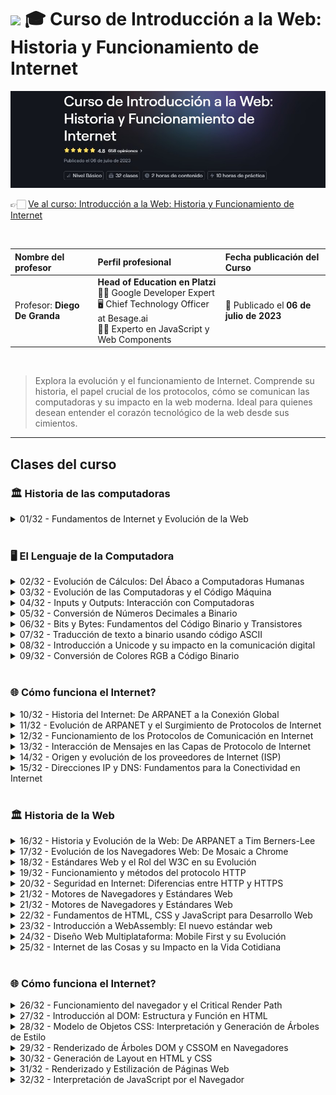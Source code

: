 
# <img width="32px" src="https://static.platzi.com/media/achievements/badge-intro-web-historia-12d10866-cec5-41bb-9ade-ced04aa1060f.png"/> 🎓 Curso de Introducción a la Web: Historia y Funcionamiento de Internet

<img src="./banners-cursos/curso01.jpg"/>

  <br/>

  👉🏻 [Ve al curso: Introducción a la Web: Historia y Funcionamiento de Internet](https://platzi.com/cursos/introweb)
  
  <br/>

  | Nombre del profesor | Perfil profesional | Fecha publicación del Curso |
  | :--- | :--- | :--- |
  | Profesor: **Diego De Granda** | **Head of Education en Platzi** <br/> 👨‍🏫 Google Developer Expert <br/> 🖥️ Chief Technology Officer at Besage.ai <br/> 👨‍💻 Experto en JavaScript y Web Components | 📅 Publicado el **06 de julio de 2023** |
  
  <br/>


> Explora la evolución y el funcionamiento de Internet. Comprende su historia, el papel crucial de los protocolos, cómo se comunican las computadoras y su impacto en la web moderna. Ideal para quienes desean entender el corazón tecnológico de la web desde sus cimientos.

---

## Clases del curso

### 🏛️ Historia de las computadoras

<details>
  <summary>01/32 - Fundamentos de Internet y Evolución de la Web</summary>
  <br/>

  ## ¿Cuál fue el origen de las computadoras?
  La historia de cómo las computadoras llegaron a ser lo que son hoy es fascinante y marca una evolución destacada de la tecnología. Desde sus inicios con herramientas tan simples como el Abaco hasta convertirse en las poderosas máquinas que conocemos hoy, el panorama computacional ha tenido un recorrido largo e innovador. El interés humano por mejorar los cálculos y registrar operaciones efectivamente fue el motor principal que impulsó este desarrollo. Acompáñame en este recorrido por el tiempo.
  <br/><br/>

  ### ¿Cómo resolvían matemáticas las civilizaciones antiguas?
  A lo largo de los siglos, la necesidad de realizar cálculos precisos llevó a la invención de herramientas que facilitaran esta tarea. Entre éstas, destacan:

  - **El Ábaco**: Considerado la primera "computadora" por su capacidad para realizar y registrar operaciones matemáticas. Era esencial en mercados y transacciones complejas, permitiendo llevar históricos de cuentas.
  - **Máquinas no electrónicas**: Tras el ábaco, la evolución tecnológica nos llevó a dispositivos que, sin usar electricidad, aumentaban la eficiencia y precisión de los cálculos.


  ## ¿Qué son las "primeras computadoras"?
  Antes de la era digital, el término "computadora" se refería a personas especializadas en resolver cálculos complejos. Estas personas, con su experticia, ayudaban a solucionar problemas matemáticos de manera rápida y precisa, mucho antes de que existieran las calculadoras electrónicas.

  ## ¿Cómo influyó la necesidad de precisión en los cálculos complejos?
  La búsqueda constante de resultados sin errores en operaciones matemáticas fue vital para el progreso tecnológico. Documentos y libros con fórmulas preestablecidas comenzaron a ser parte del proceso computacional. Estos libros permitían obtener soluciones rápidas y precisas ante problemas matemáticos desafiantes.

  ## ¿Cómo fue la transición hacia las computadoras electrónicas?
  La evolución desde "computadoras humanas" hacia computadoras electrónicas marcó un hito. Esta transformación no ocurrió de la noche a la mañana. Nació de la necesidad de manejar grandes volúmenes de operaciones más rápidamente y con máxima precisión, algo que las computadoras humanas ya no podían soportar con la misma velocidad.

  La tecnología continuó mejorando hasta desarrollar lo que hoy conocemos como computadoras de escritorio, donde los procesos que antes requerían mucho tiempo ahora se realizan en milisegundos. Las computadoras de hoy demuestran cuán lejos hemos llegado desde aquellos primeros pasos con el ábaco y las personas ordenador.

  ## Impulsa tu aprendizaje
  Conocer la historia de las computadoras nos brinda una perspectiva más amplia de cómo nuestras necesidades y desafíos cotidianos pueden dar lugar a grandes avances. Te animo a seguir explorando sobre la evolución tecnológica; cada descubrimiento pasado nos ofrece lecciones valiosas para innovar en el presente y el futuro.

  ---

  [Curso de Historia de la Programación](https://platzi.com/cursos/historia-programacion)

</details>
<br/>

### 🖥️ El Lenguaje de la Computadora
<details>
  <summary>02/32 - Evolución de Cálculos: Del Ábaco a Computadoras Humanas</summary>
  <br/>
</details>

<details>
  <summary>03/32 - Evolución de las Computadoras y el Código Máquina</summary>
   <br/>
</details>

<details>
  <summary>04/32 - Inputs y Outputs: Interacción con Computadoras</summary>
   <br/>
</details>

<details>
  <summary>05/32 - Conversión de Números Decimales a Binario</summary>
   <br/>
</details>

<details>
  <summary>06/32 - Bits y Bytes: Fundamentos del Código Binario y Transistores</summary>
   <br/>
</details>

<details>
  <summary>07/32 - Traducción de texto a binario usando código ASCII</summary>
   <br/>
</details>

<details>
  <summary>08/32 - Introducción a Unicode y su impacto en la comunicación digital</summary>
   <br/>
</details>

<details>
  <summary>09/32 - Conversión de Colores RGB a Código Binario</summary>
   <br/>
</details>
<br/>

### 🌐 Cómo funciona el Internet?
<details>
  <summary>10/32 - Historia del Internet: De ARPANET a la Conexión Global</summary>
   <br/>
</details>

<details>
  <summary>11/32 - Evolución de ARPANET y el Surgimiento de Protocolos de Internet</summary>
   <br/>
</details>

<details>
  <summary>12/32 - Funcionamiento de los Protocolos de Comunicación en Internet</summary>
   <br/>
</details>

<details>
  <summary>13/32 - Interacción de Mensajes en las Capas de Protocolo de Internet</summary>
   <br/>
</details>

<details>
  <summary>14/32 - Origen y evolución de los proveedores de Internet (ISP)</summary>
   <br/>
</details>

<details>
  <summary>15/32 - Direcciones IP y DNS: Fundamentos para la Conectividad en Internet</summary>
   <br/>
</details>
<br/>

### 🏛️ Historia de la Web
<details>
  <summary>16/32 - Historia y Evolución de la Web: De ARPANET a Tim Berners-Lee</summary>
   <br/>
</details>

<details>
  <summary>17/32 - Evolución de los Navegadores Web: De Mosaic a Chrome</summary>
   <br/>
</details>

<details>
  <summary>18/32 - Estándares Web y el Rol del W3C en su Evolución</summary>
   <br/>
</details>

<details>
  <summary>19/32 - Funcionamiento y métodos del protocolo HTTP</summary>
   <br/>
</details>

<details>
  <summary>20/32 - Seguridad en Internet: Diferencias entre HTTP y HTTPS</summary>
   <br/>
</details>

<details>
  <summary>21/32 - Motores de Navegadores y Estándares Web</summary>
   <br/>
</details>

<details>
  <summary>21/32 - Motores de Navegadores y Estándares Web</summary>
   <br/>
</details>

<details>
  <summary>22/32 - Fundamentos de HTML, CSS y JavaScript para Desarrollo Web</summary>
   <br/>
</details>

<details>
  <summary>23/32 - Introducción a WebAssembly: El nuevo estándar web</summary>
   <br/>
</details>

<details>
  <summary>24/32 - Diseño Web Multiplataforma: Mobile First y su Evolución</summary>
   <br/>
</details>

<details>
  <summary>25/32 - Internet de las Cosas y su Impacto en la Vida Cotidiana</summary>
   <br/>
</details>
<br/>

### 🌐 Cómo funciona el Internet?
<details>
  <summary>26/32 - Funcionamiento del navegador y el Critical Render Path</summary>
   <br/>
</details>

<details>
  <summary>27/32 - Introducción al DOM: Estructura y Función en HTML</summary>
   <br/>
</details>

<details>
  <summary>28/32 - Modelo de Objetos CSS: Interpretación y Generación de Árboles de Estilo</summary>
   <br/>
</details>

<details>
  <summary>29/32 - Renderizado de Árboles DOM y CSSOM en Navegadores</summary>
   <br/>
</details>

<details>
  <summary>30/32 - Generación de Layout en HTML y CSS</summary>
   <br/>
</details>

<details>
  <summary>31/32 - Renderizado y Estilización de Páginas Web</summary>
   <br/>
</details>

<details>
  <summary>32/32 - Interpretación de JavaScript por el Navegador</summary>
   <br/>
</details>